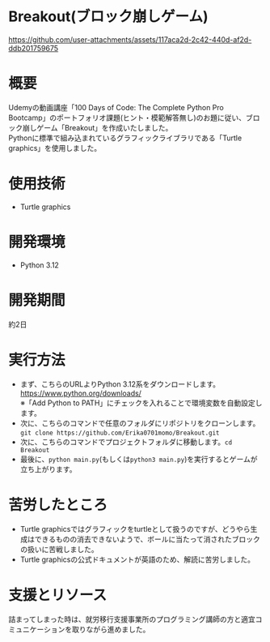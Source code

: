 # Breakout(ブロック崩しゲーム)




https://github.com/user-attachments/assets/117aca2d-2c42-440d-af2d-ddb201759675
# 概要
Udemyの動画講座「100 Days of Code: The Complete Python Pro Bootcamp」のポートフォリオ課題(ヒント・模範解答無し)のお題に従い、ブロック崩しゲーム「Breakout」を作成いたしました。<br>
Pythonに標準で組み込まれているグラフィックライブラリである「Turtle graphics」を使用しました。
# 使用技術
- Turtle graphics
# 開発環境
- Python 3.12
# 開発期間
約2日
# 実行方法
- まず、こちらのURLよりPython 3.12系をダウンロードします。https://www.python.org/downloads/ <br>
  ※「Add Python to PATH」にチェックを入れることで環境変数を自動設定します。
- 次に、こちらのコマンドで任意のフォルダにリポジトリをクローンします。`git clone https://github.com/Erika0701momo/Breakout.git`
- 次に、こちらのコマンドでプロジェクトフォルダに移動します。`cd Breakout`
- 最後に、`python main.py`(もしくは`python3 main.py`)を実行するとゲームが立ち上がります。
# 苦労したところ
- Turtle graphicsではグラフィックをturtleとして扱うのですが、どうやら生成はできるものの消去できないようで、ボールに当たって消されたブロックの扱いに苦戦しました。
- Turtle graphicsの公式ドキュメントが英語のため、解読に苦労しました。
# 支援とリソース
詰まってしまった時は、就労移行支援事業所のプログラミング講師の方と適宜コミュニケーションを取りながら進めました。



